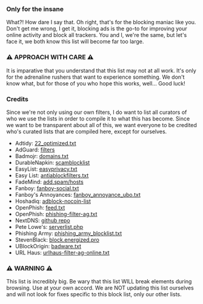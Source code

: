### Only for the insane
What?! How dare I say that. Oh right, that's for the blocking maniac like you. Don't get me wrong, I get it, blocking ads is the go-to for improving your online activity and block all trackers. You and I, we're the same, but let's face it, we both know this list will become far too large. 

### ⚠️ APPROACH WITH CARE ⚠️
It is imparative that you understand that this list may not at all work. It's only for the adrenaline rushers that want to experience something. We don't know what, but for those of you who hope this works, well... Good luck!

### Credits
Since we're not only using our own filters, I do want to list all curators of who we use the lists in order to compile it to what this has become. Since we want to be transparent about all of this, we want everyone to be credited who's curated lists that are compiled here, except for ourselves.

- Adtidy: [22_optimized.txt](https://filters.adtidy.org/android/filters/22_optimized.txt)
- AdGuard: [filters](https://filters.adtidy.org/android/filters)
- Badmojr: [domains.txt](https://raw.githubusercontent.com/badmojr/1Hosts/master/Lite/domains.txt)
- DurableNapkin: [scamblocklist](https://raw.githubusercontent.com/durablenapkin/scamblocklist/master/adguard.txt)
- EasyList: [easyprivacy.txt](https://easylist.to/easylist/easyprivacy.txt)
- Easy List: [antiablockfilters.txt](https://easylist-downloads.adblockplus.org/antiadblockfilters.txt)
- FadeMind: [add.spam/hosts](https://raw.githubusercontent.com/FadeMind/hosts.extras/master/add.Spam/hosts)
- Fanboy: [fanboy-social.txt](https://easylist-downloads.adblockplus.org/fanboy-social.txt)
- Fanboy's Annoyances: [fanboy_annoyance_ubo.txt](https://secure.fanboy.co.nz/fanboy-annoyance_ubo.txt)
- Hoshadiq: [adblock-nocoin-list](https://raw.githubusercontent.com/hoshsadiq/adblock-nocoin-list/master/hosts.txt)
- OpenPhish: [feed.txt](https://openphish.com/feed.txt)
- OpenPhish: [phishing-filter-ag.txt](https://malware-filter.gitlab.io/malware-filter/phishing-filter-ag.txt)
- NextDNS: [github repo](Malvertising_Blocklist/README.md)
- Pete Lowe's: [serverlist.php](https://pgl.yoyo.org/adservers/serverlist.php?hostformat=adblockplus&mimetype=plaintext)
- Phishing Army: [phishing_army_blocklist.txt](https://phishing.army/download/phishing_army_blocklist.txt)
- StevenBlack: [block.energized.pro](https://block.energized.pro/)
- UBlockOrigin: [badware.txt](https://raw.githubusercontent.com/uBlockOrigin/uAssets/master/filters/badware.txt)
- URL Haus: [urlhaus-filter-ag-online.txt](https://urlhaus-filter.pages.dev/urlhaus-filter-ag-online.txt)

### ⚠️ WARNING ⚠️
This list is incredibly big. Be wary that this list WILL break elements during browsing. Use at your own accord. We are NOT updating this list ourselves and will not look for fixes specific to this block list, only our other lists.